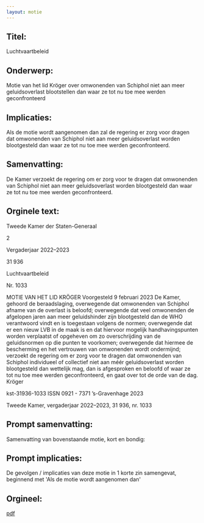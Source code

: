 ```yaml
---
layout: motie
---
```

## Titel:
Luchtvaartbeleid
## Onderwerp:
Motie van het lid Kröger over omwonenden van Schiphol niet aan meer geluidsoverlast blootstellen dan waar ze tot nu toe mee werden geconfronteerd
## Implicaties:

Als de motie wordt aangenomen dan zal de regering er zorg voor dragen dat omwonenden van Schiphol niet aan meer geluidsoverlast worden blootgesteld dan waar ze tot nu toe mee werden geconfronteerd.
## Samenvatting:

De Kamer verzoekt de regering om er zorg voor te dragen dat omwonenden van Schiphol niet aan meer geluidsoverlast worden blootgesteld dan waar ze tot nu toe mee werden geconfronteerd.
## Orginele text:


Tweede Kamer der Staten-Generaal

2

Vergaderjaar 2022–2023

31 936

Luchtvaartbeleid

Nr. 1033

MOTIE VAN HET LID KRÖGER
Voorgesteld 9 februari 2023
De Kamer,
gehoord de beraadslaging,
overwegende dat omwonenden van Schiphol afname van de overlast is
beloofd;
overwegende dat veel omwonenden de afgelopen jaren aan meer
geluidshinder zijn blootgesteld dan de WHO verantwoord vindt en is
toegestaan volgens de normen;
overwegende dat er een nieuw LVB in de maak is en dat hiervoor mogelijk
handhavingspunten worden verplaatst of opgeheven om zo
overschrijding van de geluidsnormen op die punten te voorkomen;
overwegende dat hiermee de bescherming en het vertrouwen van
omwonenden wordt ondermijnd;
verzoekt de regering om er zorg voor te dragen dat omwonenden van
Schiphol individueel of collectief niet aan méér geluidsoverlast worden
blootgesteld dan wettelijk mag, dan is afgesproken en beloofd of waar ze
tot nu toe mee werden geconfronteerd,
en gaat over tot de orde van de dag.
Kröger

kst-31936-1033
ISSN 0921 - 7371
’s-Gravenhage 2023

Tweede Kamer, vergaderjaar 2022–2023, 31 936, nr. 1033


## Prompt samenvatting:
Samenvatting van bovenstaande motie, kort en bondig:


## Prompt implicaties:
De gevolgen / implicaties van deze motie in 1 korte zin samengevat, beginnend met 'Als de motie wordt aangenomen dan' 

## Orgineel:
[pdf](https://gegevensmagazijn.tweedekamer.nl/OData/v4/2.0/Document(112b30f6-773b-4ee0-9d79-f2899a5c0f0a)/resource)
